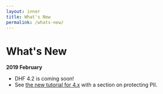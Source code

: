 ```yaml
---
layout: inner
title: What's New
permalink: /whats-new/
---
```


# What's New

**2019 February**
- DHF 4.2 is coming soon!
- See [the new tutorial for 4.x]({{site.baseurl}}/tutorial/4x/) with a section on protecting PII.
